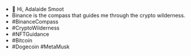 - 👋 Hi, Adalaide Smoot
- Binance is the compass that guides me through the crypto wilderness. 
-  #BinanceCompass
- #CryptoWilderness
- #NFTGuidance
- #Bitcoin 
- #Dogecoin
#MetaMusk
<!---

